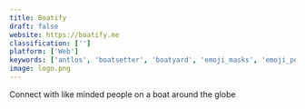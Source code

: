 ```yaml
---
title: Boatify
draft: false 
website: https://boatify.me
classification: ['']
platform: ['Web']
keywords: ['antlos', 'boatsetter', 'boatyard', 'emoji_masks', 'emoji_pool_floats', 'enaviga', 'float', 'hoteltonight_escape', 'larry_wildman', 'letslunch', 'mini_boat', 'on_deck', 'sailo', 'sailsquare', 'samboat', 'service_for_hotels', 'suiteness', 'yachtlife']
image: logo.png
---
```

Connect with like minded people on a boat around the globe